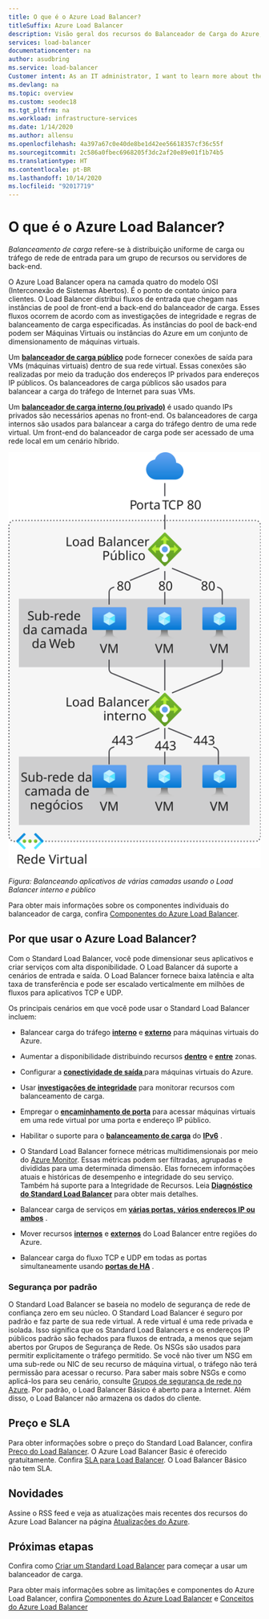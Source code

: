 ```yaml
---
title: O que é o Azure Load Balancer?
titleSuffix: Azure Load Balancer
description: Visão geral dos recursos do Balanceador de Carga do Azure, arquitetura e implementação. Saiba como o Load Balancer funciona e como usá-lo na nuvem.
services: load-balancer
documentationcenter: na
author: asudbring
ms.service: load-balancer
Customer intent: As an IT administrator, I want to learn more about the Azure Load Balancer service and what I can use it for.
ms.devlang: na
ms.topic: overview
ms.custom: seodec18
ms.tgt_pltfrm: na
ms.workload: infrastructure-services
ms.date: 1/14/2020
ms.author: allensu
ms.openlocfilehash: 4a397a67c0e40de8be1d42ee56618357cf36c55f
ms.sourcegitcommit: 2c586a0fbec6968205f3dc2af20e89e01f1b74b5
ms.translationtype: HT
ms.contentlocale: pt-BR
ms.lasthandoff: 10/14/2020
ms.locfileid: "92017719"
---
```

# <a name="what-is-azure-load-balancer"></a>O que é o Azure Load Balancer?

*Balanceamento de carga* refere-se à distribuição uniforme de carga ou tráfego de rede de entrada para um grupo de recursos ou servidores de back-end. 

O Azure Load Balancer opera na camada quatro do modelo OSI (Interconexão de Sistemas Abertos). É o ponto de contato único para clientes. O Load Balancer distribui fluxos de entrada que chegam nas instâncias de pool de front-end a back-end do balanceador de carga. Esses fluxos ocorrem de acordo com as investigações de integridade e regras de balanceamento de carga especificadas. As instâncias do pool de back-end podem ser Máquinas Virtuais ou instâncias do Azure em um conjunto de dimensionamento de máquinas virtuais.

Um **[balanceador de carga público](./components.md#frontend-ip-configurations)** pode fornecer conexões de saída para VMs (máquinas virtuais) dentro de sua rede virtual. Essas conexões são realizadas por meio da tradução dos endereços IP privados para endereços IP públicos. Os balanceadores de carga públicos são usados para balancear a carga do tráfego de Internet para suas VMs.

Um **[balanceador de carga interno (ou privado)](./components.md#frontend-ip-configurations)** é usado quando IPs privados são necessários apenas no front-end. Os balanceadores de carga internos são usados para balancear a carga do tráfego dentro de uma rede virtual. Um front-end do balanceador de carga pode ser acessado de uma rede local em um cenário híbrido.

<p align="center">
  <img src="./media/load-balancer-overview/load-balancer.svg" alt="Figure depicts both public and internal load balancers directing traffic to port 80 on multiple servers on a Web tier and port 443 on multiple servers on a business tier." width="512" title="Azure Load Balancer">
</p>

*Figura: Balanceando aplicativos de várias camadas usando o Load Balancer interno e público*

Para obter mais informações sobre os componentes individuais do balanceador de carga, confira [Componentes do Azure Load Balancer](./components.md).

## <a name="why-use-azure-load-balancer"></a>Por que usar o Azure Load Balancer?
Com o Standard Load Balancer, você pode dimensionar seus aplicativos e criar serviços com alta disponibilidade. O Load Balancer dá suporte a cenários de entrada e saída. O Load Balancer fornece baixa latência e alta taxa de transferência e pode ser escalado verticalmente em milhões de fluxos para aplicativos TCP e UDP.

Os principais cenários em que você pode usar o Standard Load Balancer incluem:

- Balancear carga do tráfego **[interno](https://docs.microsoft.com/azure/load-balancer/tutorial-load-balancer-standard-internal-portal)** e **[externo](https://docs.microsoft.com/azure/load-balancer/tutorial-load-balancer-standard-manage-portal)** para máquinas virtuais do Azure.

- Aumentar a disponibilidade distribuindo recursos **[dentro](https://docs.microsoft.com/azure/load-balancer/tutorial-load-balancer-standard-public-zonal-portal)** e **[entre](https://docs.microsoft.com/azure/load-balancer/tutorial-load-balancer-standard-public-zone-redundant-portal)** zonas.

- Configurar a **[conectividade de saída ](https://docs.microsoft.com/azure/load-balancer/load-balancer-outbound-connections)** para máquinas virtuais do Azure.

- Usar **[investigações de integridade](https://docs.microsoft.com/azure/load-balancer/load-balancer-custom-probe-overview)** para monitorar recursos com balanceamento de carga.

- Empregar o **[encaminhamento de porta](https://docs.microsoft.com/azure/load-balancer/tutorial-load-balancer-port-forwarding-portal)** para acessar máquinas virtuais em uma rede virtual por uma porta e endereço IP público.

- Habilitar o suporte para o **[balanceamento de carga](https://docs.microsoft.com/azure/virtual-network/virtual-network-ipv4-ipv6-dual-stack-standard-load-balancer-powershell)** do **[IPv6](https://docs.microsoft.com/azure/virtual-network/ipv6-overview)** .

- O Standard Load Balancer fornece métricas multidimensionais por meio do [Azure Monitor](https://docs.microsoft.com/azure/azure-monitor/overview).  Essas métricas podem ser filtradas, agrupadas e divididas para uma determinada dimensão.  Elas fornecem informações atuais e históricas de desempenho e integridade do seu serviço.  Também há suporte para a Integridade de Recursos. Leia **[Diagnóstico do Standard Load Balancer](load-balancer-standard-diagnostics.md)** para obter mais detalhes.

- Balancear carga de serviços em **[várias portas, vários endereços IP ou ambos](https://docs.microsoft.com/azure/load-balancer/load-balancer-multivip-overview)** .

- Mover recursos **[internos](https://docs.microsoft.com/azure/load-balancer/move-across-regions-internal-load-balancer-portal)** e **[externos](https://docs.microsoft.com/azure/load-balancer/move-across-regions-external-load-balancer-portal)** do Load Balancer entre regiões do Azure.

- Balancear carga do fluxo TCP e UDP em todas as portas simultaneamente usando **[portas de HA](https://docs.microsoft.com/azure/load-balancer/load-balancer-ha-ports-overview)** .

### <a name="secure-by-default"></a><a name="securebydefault"></a>Segurança por padrão

O Standard Load Balancer se baseia no modelo de segurança de rede de confiança zero em seu núcleo. O Standard Load Balancer é seguro por padrão e faz parte de sua rede virtual. A rede virtual é uma rede privada e isolada.  Isso significa que os Standard Load Balancers e os endereços IP públicos padrão são fechados para fluxos de entrada, a menos que sejam abertos por Grupos de Segurança de Rede. Os NSGs são usados para permitir explicitamente o tráfego permitido.  Se você não tiver um NSG em uma sub-rede ou NIC de seu recurso de máquina virtual, o tráfego não terá permissão para acessar o recurso. Para saber mais sobre NSGs e como aplicá-los para seu cenário, consulte [Grupos de segurança de rede no Azure](../virtual-network/security-overview.md).
Por padrão, o Load Balancer Básico é aberto para a Internet. Além disso, o Load Balancer não armazena os dados do cliente.

## <a name="pricing-and-sla"></a>Preço e SLA

Para obter informações sobre o preço do Standard Load Balancer, confira [Preço do Load Balancer](https://azure.microsoft.com/pricing/details/load-balancer/).
O Azure Load Balancer Basic é oferecido gratuitamente.
Confira [SLA para Load Balancer](https://aka.ms/lbsla). O Load Balancer Básico não tem SLA.

## <a name="whats-new"></a>Novidades

Assine o RSS feed e veja as atualizações mais recentes dos recursos do Azure Load Balancer na página [Atualizações do Azure](https://azure.microsoft.com/updates/?category=networking&query=load%20balancer).

## <a name="next-steps"></a>Próximas etapas

Confira como [Criar um Standard Load Balancer](quickstart-load-balancer-standard-public-portal.md) para começar a usar um balanceador de carga.

Para obter mais informações sobre as limitações e componentes do Azure Load Balancer, confira [Componentes do Azure Load Balancer](./components.md) e [Conceitos do Azure Load Balancer](./concepts.md)

